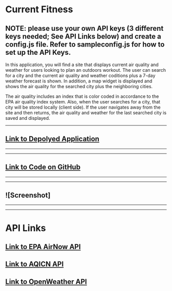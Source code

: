 # Current Fitness

## NOTE: please use your own API keys (3 different keys needed; See API Links below) and create a config.js file. Refer to sampleconfig.js for how to set up the API Keys.

In this application, you will find a site that displays current air quality and weather for users looking to plan an outdoors workout. The user can search for a city and the current air quality and weather coditions plus a 7-day weather forecast is shown. In addition, a map widget is displayed and shows the air quality for the searched city plus the neighboring cities.

The air quality includes an index that is color coded in accordance to the EPA air quality index system. Also, when the user searches for a city, that city will be stored locally (client side). If the user navigates away from the site and then returns, the air quality and weather for the last searched city is saved and displayed. 

----
## [Link to Depolyed Application](https://enigmakontrol.github.io/Current_Fitness/)

----
----
## [Link to Code on GitHub](https://github.com/EnigmaKontrol/Current_Fitness)
----
----
## ![Screenshot]
----
----
# API Links
## [Link to EPA AirNow API](https://docs.airnowapi.org/)
## [Link to AQICN API](https://aqicn.org/links/)
## [Link to OpenWeather API](https://openweathermap.org/api/one-call-api)

